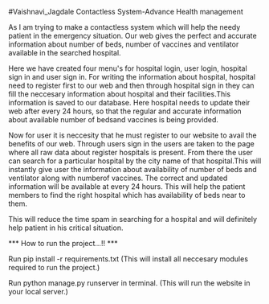 #Vaishnavi_Jagdale
Contactless System-Advance Health management



As I am trying to make a contactless system which will help the needy
patient in the emergency situation.
Our web gives the perfect and accurate information about number of beds,
number of vaccines and ventilator available in the searched hospital.

Here we have created four menu's for hospital login, user login, hospital
sign in and user sign in.
For writing the information about hospital, hospital need to register 
first to our web and then through hospital sign in they can fill the 
neccesary information about hospital and their facilities.This information
is saved to our database. Here hospital needs to update their web after 
every 24 hours, so that the regular and accurate information about available
number of bedsand vaccines is being provided.

Now for user it is neccesity that he must register to our website to avail
the benefits of our web. 
Through users sign in the users are taken to the page where all raw data 
about register hospitals is present. From there the user can search for a 
particular hospital by the city name of that hospital.This will instantly
give user the information about availability of number of beds and ventilator
along with numberof vaccines.
The correct and updated information will be available at every 24 hours.
This will help the patient members to find the right hospital which has 
availability of beds near to them.

This will reduce the time spam in searching for a hospital and will definitely
help patient in his critical situation.

*** How to run the project...!! ***

Run pip install -r requirements.txt
(This will install all neccesary modules required to run the project.)

Run python manage.py runserver in terminal.
(This will run the website in your local server.)





